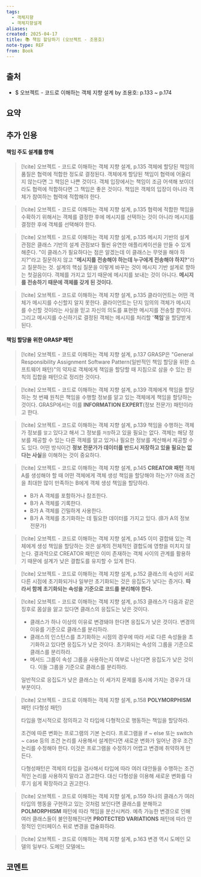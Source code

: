 ```yaml
---
tags:
  - 객체지향
  - 객체지향설계
aliases: 
created: 2025-04-17
title: 📚 책임 할당하기 (오브젝트 - 조용호)
note-type: REF
from: Book
---
```


## 출처

- $ 오브젝트 - 코드로 이해하는 객체 지향 설계 by 조용호: p.133 ~ p.174

## 요약

## 추가 인용

#### 책임 주도 설계를 향해

>[!cite] 오브젝트 - 코드로 이해하는 객체 지향 설계, p.135
>객체에 할당된 책임의 품질은 협력에 적합한 정도로 결정된다. 객체에게 할당된 책임이 협력에 어울리지 않는다면 그 책임은 나쁜 것이다. 객체 입장에서는 책임이 조금 어색해 보이더라도 협력에 적합하다면 그 책임은 좋은 것이다. 책임은 객체의 입장이 아니라 객체가 참여하는 협력에 적합해야 한다.

>[!cite] 오브젝트 - 코드로 이해하는 객체 지향 설계, p.135
>협력에 적합한 책임을 수확하기 위해서는 객체를 결정한 후에 메시지를 선택하는 것이 아니라 메시지를 결정한 후에 객체를 선택해야 한다.

>[!cite] 오브젝트 - 코드로 이해하는 객체 지향 설계, p.135
>메시지 기반의 설계 관점은 클래스 기반의 설계 관점보다 훨씬 유연한 애플리케이션을 만들 수 있게 해준다. "이 클래스가 필요하다는 점은 알겠는데 이 클래스는 무엇을 해야 하지?"라고 질문하지 않고 "**메시지를 전송해야 하는데 누구에게 전송해야 하지?**"라고 질문하는 것. 설계의 핵심 질문을 이렇게 바꾸는 것이 메시지 기반 설계로 향하는 첫걸음이다.
>객체를 가지고 있기 때문에 메시지를 보내는 것이 아니다. **메시지를 전송하기 때문에 객체를 갖게 된 것이다.**

>[!cite] 오브젝트 - 코드로 이해하는 객체 지향 설계, p.135
>클라이언트는 어떤 객체가 메시지를 수신할지 알지 못한다. 클라이언트는 단지 임의의 객체가 메시지를 수신할 것이라는 사실을 믿고 자신의 의도를 표현한 메시지를 전송할 뿐이다. 그리고 메시지를 수신하기로 결정된 객체는 메시지를 처리할 '**책임**'을 할당받게 된다.

#### 책임 할당을 위한 GRASP 패턴

>[!cite] 오브젝트 - 코드로 이해하는 객체 지향 설계, p.137
>GRASP은 "General Responsibility Assignment Software Pattern(일반적인 책임 할당을 위한 소프트웨어 패턴)"의 약자로 객체에게 책임을 할당할 때 지침으로 삼을 수 있는 원칙의 집합을 패턴으로 정리한 것이다.

>[!cite] 오브젝트 - 코드로 이해하는 객체 지향 설계, p.139
>객체에게 책임을 할당하는 첫 번쨰 원칙은 책임을 수행할 정보를 알고 있는 객체에게 책임을 할당하는 것이다. GRASP에서는 이를 **INFORMATION EXPERT**(정보 전문가) 패턴이라고 한다.

>[!cite] 오브젝트 - 코드로 이해하는 객체 지향 설계, p.139
>책임을 수행하는 객체가 정보를 `알고` 있다고 해서 그 정보를 `저장`하고 있을 필요는 없다. 객체는 해당 정보를 제공할 수 있는 다른 객체를 알고 있거나 필요한 정보를 계산해서 제공할 수도 있다. 어떤 방식이건 **정보 전문가가 데이터를 반드시 저장하고 있을 필요는 없다는 사실**을 이해하는 것이 중요하다.


>[!cite] 오브젝트 - 코드로 이해하는 객체 지향 설계, p.145
>**CREATOR 패턴**
>객체 A를 생성해야 할 때 어떤 객체에게 객체 생성 책임을 할당해야 하는가? 아래 조건을 최대한 많이 만족하는 B에게 객체 생성 책임을 할당하라.
>- B가 A 객체를 포함하거나 참조한다.
>- B가 A 객체를 기록한다.
>- B가 A 객체를 긴밀하게 사용한다.
>- B가 A 객체를 초기화하는 데 필요한 데이터를 가지고 있다. (B가 A의 정보 전문가)

>[!cite] 오브젝트 - 코드로 이해하는 객체 지향 설계, p.145
>이미 결합돼 있는 객체에게 생성 책임을 할당하는 것은 설계의 전체적인 결합도에 영향을 미치지 않는다. 결과적으로 CREATOR 패턴은 이미 존재하는 객체 사이의 관계를 활용하기 때문에 설계가 낮은 결합도를 유지할 수 있게 한다.

>[!cite] 오브젝트 - 코드로 이해하는 객체 지향 설계, p.152
>클래스의 속성이 서로 다른 시점에 초기화되거나 일부만 초기화되는 것은 응집도가 낮다는 증거다. **따라서 함께 초기화되는 속성을 기준으로 코드를 분리해야 한다.**

>[!cite] 오브젝트 - 코드로 이해하는 객체 지향 설계, p.153
>클래스가 다음과 같은 징후로 몸살을 앓고 있다면 클래스의 응집도는 낮은 것이다.
>- 클래스가 하나 이상의 이유로 변경돼야 한다면 응집도가 낮은 것이다. 변경의 이유를 기준으로 클래스를 분리하라.
>- 클래스의 인스턴스를 초기화하는 시점의 경우에 따라 서로 다른 속성들을 초기화하고 있다면 응집도가 낮은 것이다. 초기화되는 속성의 그룹을 기준으로 클래스를 분리하라.
>- 메서드 그룹이 속성 그룹을 사용하는지 여부로 나뉜다면 응집도가 낮은 것이다. 이들 그룹을 기준으로 클래스를 분리하라.
>
>일반적으로 응집도가 낮은 클래스는 이 세가지 문제를 동시에 가지는 경우가 대부분이다.

>[!cite] 오브젝트 - 코드로 이해하는 객체 지향 설계, p.158
>**POLYMORPHISM** 패턴 (다형성 패턴)
>
>타입을 명시적으로 정의하고 각 타입에 다형적으로 행동하는 책임을 할당하라.
>
>조건에 따른 변화는 프로그램의 기본 논리다. 프로그램을 if ~ else 또는 switch ~ case 등의 조건 논리를 사용해서 설계한다면 새로운 변화가 일어난 경우 조건 논리를 수정해야 한다. 이것은 프로그램을 수정하기 어렵고 변경에 취약하게 만든다.
>
>다형성패턴은 객체의 타입을 검사해서 타입에 따라 여러 대안들을 수행하는 조건적인 논리를 사용하지 말라고 경고한다. 대신 다형성을 이용해 새로운 변화를 다루기 쉽게 확장하라고 권고한다.

>[!cite] 오브젝트 - 코드로 이해하는 객체 지향 설계, p.159
>하나의 클래스가 여러 타입의 행동을 구현하고 있는 것처럼 보인다면 클래스를 분해하고 **POLMORPHISM** 패턴에 따라 책임을 분산시켜라. 예측 가능한 변경으로 인해 여러 클래스들이 불안정해진다면 **PROTECTED VARIATIONS** 패턴에 따라 안정적인 인터페이스 뒤로 변경을 캡슐화하라.

>[!cite] 오브젝트 - 코드로 이해하는 객체 지향 설계, p.163
>변경 역시 도메인 모델의 일부다. 도메인 모델에느




## 코멘트